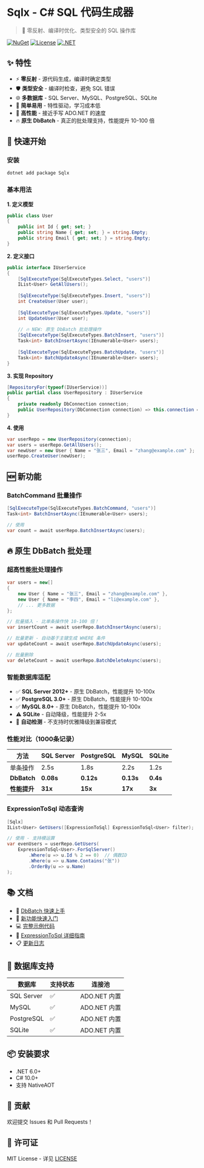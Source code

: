 # Sqlx - C# SQL 代码生成器

> 🚀 零反射、编译时优化、类型安全的 SQL 操作库

[![NuGet](https://img.shields.io/nuget/v/Sqlx.svg)](https://www.nuget.org/packages/Sqlx/)
[![License](https://img.shields.io/github/license/Cricle/Sqlx)](License.txt)
[![.NET](https://img.shields.io/badge/.NET-6.0%2B-blueviolet)](https://dotnet.microsoft.com/)

## ✨ 特性

- ⚡ **零反射** - 源代码生成，编译时确定类型
- 🛡️ **类型安全** - 编译时检查，避免 SQL 错误  
- 🌐 **多数据库** - SQL Server、MySQL、PostgreSQL、SQLite
- 🎯 **简单易用** - 特性驱动，学习成本低
- 🚀 **高性能** - 接近手写 ADO.NET 的速度
- 🔥 **原生 DbBatch** - 真正的批处理支持，性能提升 10-100 倍

## 🚀 快速开始

### 安装
```bash
dotnet add package Sqlx
```

### 基本用法

**1. 定义模型**
```csharp
public class User
{
    public int Id { get; set; }
    public string Name { get; set; } = string.Empty;
    public string Email { get; set; } = string.Empty;
}
```

**2. 定义接口**
```csharp
public interface IUserService
{
    [SqlExecuteType(SqlExecuteTypes.Select, "users")]
    IList<User> GetAllUsers();
    
    [SqlExecuteType(SqlExecuteTypes.Insert, "users")]
    int CreateUser(User user);
    
    [SqlExecuteType(SqlExecuteTypes.Update, "users")]
    int UpdateUser(User user);
    
    // 🔥 NEW: 原生 DbBatch 批处理操作
    [SqlExecuteType(SqlExecuteTypes.BatchInsert, "users")]
    Task<int> BatchInsertAsync(IEnumerable<User> users);
    
    [SqlExecuteType(SqlExecuteTypes.BatchUpdate, "users")]
    Task<int> BatchUpdateAsync(IEnumerable<User> users);
}
```

**3. 实现 Repository**
```csharp
[RepositoryFor(typeof(IUserService))]
public partial class UserRepository : IUserService
{
    private readonly DbConnection connection;
    public UserRepository(DbConnection connection) => this.connection = connection;
}
```

**4. 使用**
```csharp
var userRepo = new UserRepository(connection);
var users = userRepo.GetAllUsers();
var newUser = new User { Name = "张三", Email = "zhang@example.com" };
userRepo.CreateUser(newUser);
```

## 🆕 新功能

### BatchCommand 批量操作
```csharp
[SqlExecuteType(SqlExecuteTypes.BatchCommand, "users")]
Task<int> BatchInsertAsync(IEnumerable<User> users);

// 使用
var count = await userRepo.BatchInsertAsync(users);
```

## 🔥 原生 DbBatch 批处理

### 超高性能批处理操作

```csharp
var users = new[]
{
    new User { Name = "张三", Email = "zhang@example.com" },
    new User { Name = "李四", Email = "li@example.com" },
    // ... 更多数据
};

// 批量插入 - 比单条操作快 10-100 倍！
var insertCount = await userRepo.BatchInsertAsync(users);

// 批量更新 - 自动基于主键生成 WHERE 条件
var updateCount = await userRepo.BatchUpdateAsync(users);

// 批量删除
var deleteCount = await userRepo.BatchDeleteAsync(users);
```

### 智能数据库适配

- ✅ **SQL Server 2012+** - 原生 DbBatch，性能提升 10-100x
- ✅ **PostgreSQL 3.0+** - 原生 DbBatch，性能提升 10-100x  
- ✅ **MySQL 8.0+** - 原生 DbBatch，性能提升 10-100x
- ⚠️ **SQLite** - 自动降级，性能提升 2-5x
- 🔄 **自动检测** - 不支持时优雅降级到兼容模式

### 性能对比（1000条记录）

| 方法 | SQL Server | PostgreSQL | MySQL | SQLite |
|------|-----------|-----------|-------|--------|
| 单条操作 | 2.5s | 1.8s | 2.2s | 1.2s |
| **DbBatch** | **0.08s** | **0.12s** | **0.13s** | **0.4s** |
| **性能提升** | **31x** | **15x** | **17x** | **3x** |

### ExpressionToSql 动态查询
```csharp
[Sqlx]
IList<User> GetUsers([ExpressionToSql] ExpressionToSql<User> filter);

// 使用 - 支持模运算
var evenUsers = userRepo.GetUsers(
    ExpressionToSql<User>.ForSqlServer()
        .Where(u => u.Id % 2 == 0)  // 偶数ID
        .Where(u => u.Name.Contains("张"))
        .OrderBy(u => u.Name)
);
```

## 📚 文档

- 🚀 [DbBatch 快速上手](GETTING_STARTED_DBBATCH.md)
- 📖 [新功能快速入门](docs/NEW_FEATURES_QUICK_START.md)
- 💻 [完整示例代码](samples/NewFeatures/ComprehensiveBatchExample.cs)
- 🔧 [ExpressionToSql 详细指南](docs/expression-to-sql.md)
- 📋 [更新日志](CHANGELOG.md)

## 🎯 数据库支持

| 数据库 | 支持状态 | 连接池 |
|--------|----------|--------|
| SQL Server | ✅ | ADO.NET 内置 |
| MySQL | ✅ | ADO.NET 内置 |
| PostgreSQL | ✅ | ADO.NET 内置 |
| SQLite | ✅ | ADO.NET 内置 |

## 📦 安装要求

- .NET 6.0+
- C# 10.0+
- 支持 NativeAOT

## 🤝 贡献

欢迎提交 Issues 和 Pull Requests！

## 📄 许可证

MIT License - 详见 [LICENSE](License.txt)